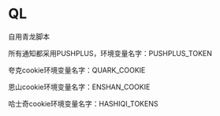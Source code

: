 # QL
自用青龙脚本

所有通知都采用PUSHPLUS，环境变量名字：PUSHPLUS_TOKEN

夸克cookie环境变量名字：QUARK_COOKIE

恩山cookie环境变量名字：ENSHAN_COOKIE

哈士奇cookie环境变量名字：HASHIQI_TOKENS
